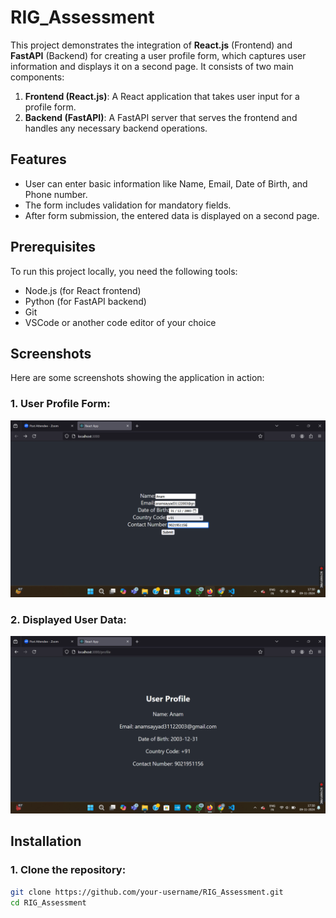 # RIG_Assessment

This project demonstrates the integration of **React.js** (Frontend) and **FastAPI** (Backend) for creating a user profile form, which captures user information and displays it on a second page. It consists of two main components:

1. **Frontend (React.js)**: A React application that takes user input for a profile form.
2. **Backend (FastAPI)**: A FastAPI server that serves the frontend and handles any necessary backend operations.

## Features

- User can enter basic information like Name, Email, Date of Birth, and Phone number.
- The form includes validation for mandatory fields.
- After form submission, the entered data is displayed on a second page.

## Prerequisites

To run this project locally, you need the following tools:

- Node.js (for React frontend)
- Python (for FastAPI backend)
- Git
- VSCode or another code editor of your choice
## Screenshots

Here are some screenshots showing the application in action:

### 1. User Profile Form:
![Profile Form Screenshot](./output_ss/page1.png)

### 2. Displayed User Data:
![Displayed Data Screenshot](./output_ss/page2.png)


## Installation

### 1. Clone the repository:
```bash
git clone https://github.com/your-username/RIG_Assessment.git
cd RIG_Assessment



